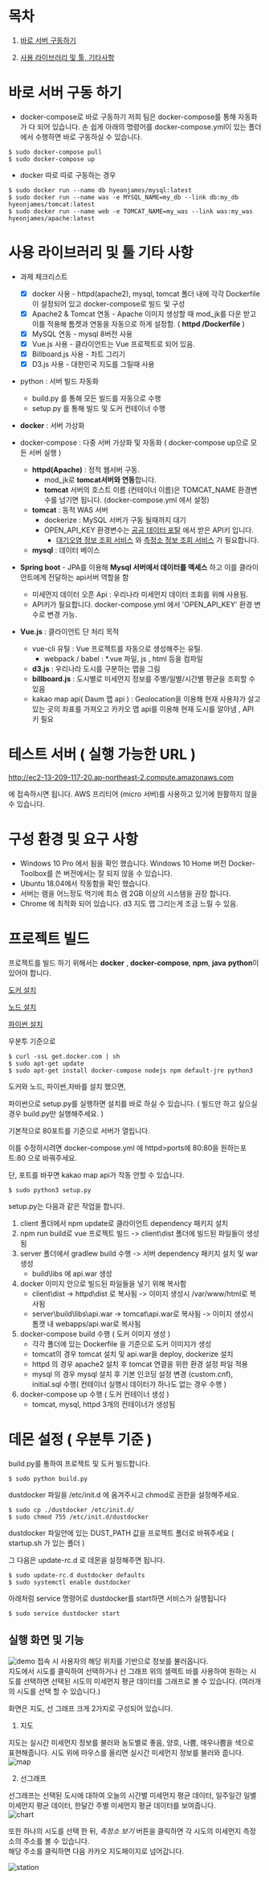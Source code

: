 # 목차
1. [바로 서버 구동하기](#serverUp)

2. [사용 라이브러리 및 툴, 기타사항](#libAndEtc)


# <a name="serverUp"></a> 바로 서버 구동 하기

- docker-compose로 바로 구동하기
저희 팀은 docker-compose를 통해 자동화가 다 되어 있습니다. 
손 쉽게 아래의 명령어를 docker-compose.yml이 있는 폴더에서 수행하면 바로 구동하실 수 있습니다.
```
$ sudo docker-compose pull
$ sudo docker-compose up
```

- docker 따로 따로 구동하는 경우
```
$ sudo docker run --name db hyeonjames/mysql:latest
$ sudo docker run --name was -e MYSQL_NAME=my_db --link db:my_db hyeonjames/tomcat:latest 
$ sudo docker run --name web -e TOMCAT_NAME=my_was --link was:my_was hyeonjames/apache:latest 
```

# <a name="libAndEtc"></a> 사용 라이브러리 및 툴 기타 사항

- 과제 체크리스트
  - [x] docker 사용 - httpd(apache2), mysql, tomcat 폴더 내에 각각 Dockerfile 이 설정되어 있고 docker-compose로 빌드 및 구성
  - [x] Apache2 & Tomcat 연동 - Apache 이미지 생성할 때 mod_jk를 다운 받고 이를 적용해 톰켓과 연동을 자동으로 하게 설정함. ( **httpd /Dockerfile** )
  - [x] MySQL 연동 - mysql 8버전 사용
  - [x] Vue.js 사용 - 클라이언트는 Vue 프로젝트로 되어 있음.
  - [x] Billboard.js 사용 - 차트 그리기
  - [x] D3.js 사용 - 대한민국 지도를 그릴때 사용

- python : 서버 빌드 자동화
  - build.py 를 통해 모든 빌드를 자동으로 수행
  - setup.py 를 통해 빌드 및 도커 컨테이너 수행
- **docker** : 서버 가상화
- docker-compose : 다중 서버 가상화 및 자동화 ( docker-compose up으로 모든 서버 실행 )
    - **httpd(Apache)** : 정적 웹서버 구동.
      - mod_jk로 **tomcat서버와 연동**합니다. 
      - **tomcat** 서버의 호스트 이름 (컨테이너 이름)은 TOMCAT_NAME 환경변수를 넘기면 됩니다. (docker-compose.yml 에서 설정)
    - **tomcat** : 동적 WAS 서버
      - dockerize : MySQL 서버가 구동 될때까지 대기
      - OPEN_API_KEY 환경변수는 [공공 데이터 포탈](https://www.data.go.kr/) 에서 받은 API키 입니다.
        - [대기오염 정보 조회 서비스](https://www.data.go.kr/dataset/15000581/openapi.do) 와 [측정소 정보 조회 서비스](https://www.data.go.kr/dataset/15000660/openapi.do?mypageFlag=Y) 가 필요합니다.
    - **mysql** : 데이터 베이스 
- **Spring boot** - JPA를 이용해 **Mysql 서버에서 데이터를 액세스** 하고 이를 클라이언트에게 전달하는 api서버 역할을 함
    - 미세먼지 데이터 오픈 Api : 우리나라 미세먼지 데이터 조회를 위해 사용됨. 
    - API키가 필요합니다. docker-compose.yml 에서 'OPEN_API_KEY' 환경 변수로 변경 가능.

- **Vue.js** : 클라이언트 단 처리 목적
    - vue-cli 유틸 : Vue 프로젝트를 자동으로 생성해주는 유틸.
        - webpack / babel : *.vue 파일, js , html 등을 컴파일
    - **d3.js** : 우리나라 도시를 구분하는 맵을 그림
    - **billboard.js** : 도시별로 미세먼지 정보를 주별/일별/시간별 평균을 조회할 수 있음
    - kakao map api( Daum 맵 api ) : Geolocation을 이용해 현재 사용자가 살고 있는 곳의 좌표를 가져오고 카카오 맵 api를 이용해 현재 도시를 알아냄 , API 키 필요 


# 테스트 서버 ( 실행 가능한 URL )

http://ec2-13-209-117-20.ap-northeast-2.compute.amazonaws.com

에 접속하시면 됩니다.
AWS 프리티어 (micro 서버)를 사용하고 있기에 원활하지 않을 수 있습니다.

# 구성 환경 및 요구 사항 
- Windows 10 Pro 에서 됨을 확인 했습니다. Windows 10 Home 버전 Docker-Toolbox를 쓴 버전에서는 잘 되지 않을 수 있습니다. 
- Ubuntu 18.04에서 작동함을 확인 했습니다.
- 서버는 램을 어느정도 먹기에 최소 램 2GB 이상의 시스템을 권장 합니다.
- Chrome 에 최적화 되어 있습니다. d3 지도 맵 그리는게 조금 느릴 수 있음.

# 프로젝트 빌드

프로젝트를 빌드 하기 위해서는 **docker** , **docker-compose**, **npm**, **java** **python**이 있어야 합니다.

[도커 설치](https://www.docker.com/get-started)

[노드 설치](https://nodejs.org)

[파이썬 설치](https://www.python.org)

우분투 기준으로
```
$ curl -ssL get.docker.com | sh
$ sudo apt-get update
$ sudo apt-get install docker-compose nodejs npm default-jre python3
```

도커와 노드, 파이썬,자바를 설치 했으면, 

파이썬으로 setup.py를 실행하면 설치를 바로 하실 수 있습니다. ( 빌드만 하고 싶으실 경우 build.py만 실행해주세요. )

기본적으로 80포트를 기준으로 서버가 열립니다. 

이를 수정하시려면 docker-compose.yml 에 httpd>ports에 80:80을 원하는포트:80 으로 바꿔주세요.

단, 포트를 바꾸면 kakao map api가 작동 안할 수 있습니다. 


```
$ sudo python3 setup.py
```

setup.py는 다음과 같은 작업을 합니다.

1. client 폴더에서 npm update로 클라이언트 dependency 패키지 설치
2. npm run build로 vue 프로젝트 빌드 -> client\dist 폴더에 빌드된 파일들이 생성됨
3. server 폴더에서 gradlew build 수행 -> 서버 dependency 패키지 설치 및 war 생성
    - build\libs 에 api.war 생성
4. docker 이미지 안으로 빌드된 파일들을 넣기 위해 복사함
    - client\dist -> httpd\dist 로 복사됨 -> 이미지 생성시 /var/www/html로 복사됨
    - server\build\libs\api.war -> tomcat\api.war로 복사됨 -> 이미지 생성시 톰캣 내 webapps/api.war로 복사됨
5. docker-compose build 수행 ( 도커 이미지 생성 )
    - 각각 폴더에 있는 Dockerfile 을 기준으로 도커 이미지가 생성
    - tomcat의 경우 tomcat 설치 및 api.war을 deploy,  dockerize 설치
    - httpd 의 경우 apache2 설치 후 tomcat 연결을 위한 환경 설정 파일 적용
    - mysql 의 경우 mysql 설치 후 기본 인코딩 설정 변경 (custom.cnf), initial.sql 수행( 컨테이너 실행시 데이터가 하나도 없는 경우 수행 )
6. docker-compose up 수행 ( 도커 컨테이너 생성 )
    - tomcat, mysql, httpd 3개의 컨테이너가 생성됨


# 데몬 설정 ( 우분투 기준 )

build.py를 통하여 프로젝트 및 도커 빌드합니다.

```
$ sudo python build.py
```

dustdocker 파일을 /etc/init.d 에 옴겨주시고 chmod로 권한을 설정해주세요.

```
$ sudo cp ./dustdocker /etc/init.d/
$ sudo chmod 755 /etc/init.d/dustdocker
```

dustdocker 파일안에 있는 DUST_PATH 값을 프로젝트 폴더로 바꿔주세요 ( startup.sh 가 있는 폴더 )

그 다음은 update-rc.d 로 데몬을 설정해주면 됩니다.

```
$ sudo update-rc.d dustdocker defaults
$ sudo systemctl enable dustdocker
```

아래처럼 service 명령어로 dustdocker를 start하면 서비스가 실행됩니다

```
$ sudo service dustdocker start
```


## 실행 화면 및 기능
![demo](https://github.com/puzzlepcs/Test/blob/master/screenshoot/demo.gif)
접속 시 사용자의 해당 위치를 기반으로 정보를 불러옵니다.  
지도에서 시도를 클릭하여 선택하거나 선 그래프 위의 셀렉트 바를 사용하여 원하는 시도를 선택하면 선택된 시도의 미세먼지 평균 데이터를 그래프로 볼 수 있습니다. (여러개의 시도를 선택 할 수 있습니다.)  


화면은 지도, 선 그래프 크게 2가지로 구성되어 있습니다.  
1. 지도
  
  지도는 실시간 미세먼지 정보를 불러와 농도별로 좋음, 양호, 나쁨, 매우나쁨을 색으로 표현해줍니다.
  시도 위에 마우스를 올리면 실시간 미세먼지 정보를 불러와 줍니다.  
  ![map](https://github.com/puzzlepcs/Test/blob/master/screenshoot/map01.gif)
  
2. 선그래프

  선그래프는 선택된 도시에 대하여 오늘의 시간별 미세먼지 평균 데이터, 일주일간 일별 미세먼지 평균 데이터, 한달간 주별 미세먼지 평균 데이터를 보여줍니다.  
    ![chart](https://github.com/puzzlepcs/Test/blob/master/screenshoot/chart01.gif)


또한 하나의 시도를 선택 한 뒤, _측정소 보기_ 버튼을 클릭하면 각 시도의 미세먼지 측정소의 주소를 볼 수 있습니다.    
해당 주소를 클릭하면 다음 카카오 지도페이지로 넘어갑니다.  

![station](https://github.com/puzzlepcs/Test/blob/master/screenshoot/station01.gif)